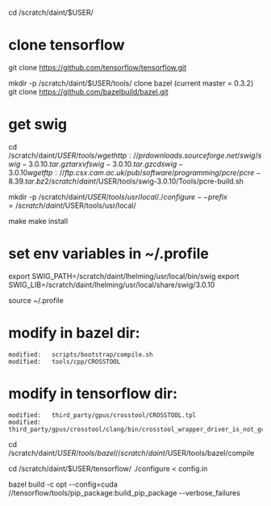 cd /scratch/daint/$USER/

# clone tensorflow
git clone https://github.com/tensorflow/tensorflow.git

mkdir -p /scratch/daint/$USER/tools/
clone bazel (current master = 0.3.2)
git clone https://github.com/bazelbuild/bazel.git

# get swig
cd /scratch/daint/$USER/tools/
wget http://prdownloads.sourceforge.net/swig/swig-3.0.10.tar.gz
tar xvf swig-3.0.10.tar.gz
cd swig-3.0.10
wget ftp://ftp.csx.cam.ac.uk/pub/software/programming/pcre/pcre-8.39.tar.bz2
/scratch/daint/$USER/tools/swig-3.0.10/Tools/pcre-build.sh 

mkdir -p /scratch/daint/$USER/tools/usr/local/
./configure --prefix=/scratch/daint/$USER/tools/usr/local/

make
make install

# set env variables in ~/.profile
export SWIG_PATH=/scratch/daint/lhelming/usr/local/bin/swig
export SWIG_LIB=/scratch/daint/lhelming/usr/local/share/swig/3.0.10

source ~/.profile

# modify in bazel dir:
	modified:   scripts/bootstrap/compile.sh
	modified:   tools/cpp/CROSSTOOL

# modify in tensorflow dir:
	modified:   third_party/gpus/crosstool/CROSSTOOL.tpl
	modified:   third_party/gpus/crosstool/clang/bin/crosstool_wrapper_driver_is_not_gcc.tpl


cd /scratch/daint/$USER/tools/bazel/
/scratch/daint/$USER/tools/bazel/compile

cd /scratch/daint/$USER/tensorflow/
./configure < config.in

bazel build -c opt --config=cuda //tensorflow/tools/pip_package:build_pip_package --verbose_failures



